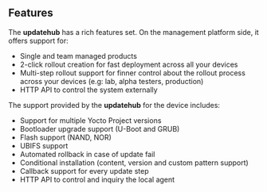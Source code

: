 ## Features

The **updatehub** has a rich features set. On the management platform side, it offers support for:

* Single and team managed products
* 2-click rollout creation for fast deployment across all your devices
* Multi-step rollout support for finner control about the rollout process across your devices (e.g: lab, alpha testers, production)
* HTTP API to control the system externally

The support provided by the **updatehub** for the device includes:

* Support for multiple Yocto Project versions
* Bootloader upgrade support (U-Boot and GRUB)
* Flash support (NAND, NOR)
* UBIFS support
* Automated rollback in case of update fail
* Conditional installation (content, version and custom pattern support)
* Callback support for every update step
* HTTP API to control and inquiry the local agent
